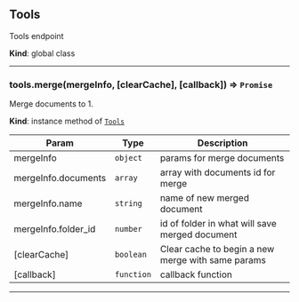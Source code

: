 <a name="Tools"></a>

## Tools
Tools endpoint

**Kind**: global class  

* * *

<a name="Tools+merge"></a>

### tools.merge(mergeInfo, [clearCache], [callback]) ⇒ <code>Promise</code>
Merge documents to 1.

**Kind**: instance method of [<code>Tools</code>](#Tools)  

| Param | Type | Description |
| --- | --- | --- |
| mergeInfo | <code>object</code> | params for merge documents |
| mergeInfo.documents | <code>array</code> | array with documents id for merge |
| mergeInfo.name | <code>string</code> | name of new merged document |
| mergeInfo.folder_id | <code>number</code> | id of folder in what will save merged document |
| [clearCache] | <code>boolean</code> | Clear cache to begin a new merge with same params |
| [callback] | <code>function</code> | callback function |


* * *

